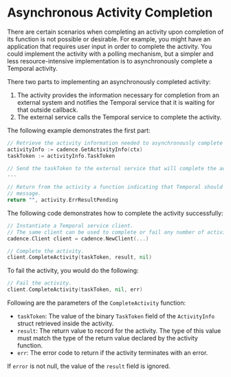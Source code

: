 # Asynchronous Activity Completion

There are certain scenarios when completing an activity upon completion of its function is not possible
or desirable. For example, you might have an application that requires user input in order to complete
the activity. You could implement the activity with a polling mechanism, but a simpler and less
resource-intensive implementation is to asynchronously complete a Temporal activity.

There two parts to implementing an asynchronously completed activity:

1. The activity provides the information necessary for completion from an external system and notifies
the Temporal service that it is waiting for that outside callback.
2. The external service calls the Temporal service to complete the activity.

The following example demonstrates the first part:

```go
// Retrieve the activity information needed to asynchronously complete the activity.
activityInfo := cadence.GetActivityInfo(ctx)
taskToken := activityInfo.TaskToken

// Send the taskToken to the external service that will complete the activity.
...

// Return from the activity a function indicating that Temporal should wait for an async completion
// message.
return "", activity.ErrResultPending
```

The following code demonstrates how to complete the activity successfully:

```go
// Instantiate a Temporal service client.
// The same client can be used to complete or fail any number of activities.
cadence.Client client = cadence.NewClient(...)

// Complete the activity.
client.CompleteActivity(taskToken, result, nil)
```

To fail the activity, you would do the following:

```go
// Fail the activity.
client.CompleteActivity(taskToken, nil, err)
```

Following are the parameters of the `CompleteActivity` function:

* `taskToken`: The value of the binary `TaskToken` field of the `ActivityInfo` struct retrieved inside
the activity.
* `result`: The return value to record for the activity. The type of this value must match the type
of the return value declared by the activity function.
* `err`: The error code to return if the activity terminates with an error.

If `error` is not null, the value of the `result` field is ignored.
